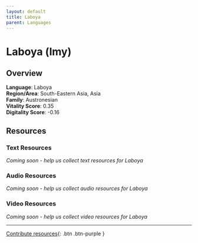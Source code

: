 ```yaml
---
layout: default
title: Laboya
parent: Languages
---
```


# Laboya (lmy)

## Overview

**Language**: Laboya  
**Region/Area**: South-Eastern Asia, Asia  
**Family**: Austronesian  
**Vitality Score**: 0.35  
**Digitality Score**: -0.16  

## Resources

### Text Resources
*Coming soon - help us collect text resources for Laboya*

### Audio Resources
*Coming soon - help us collect audio resources for Laboya*

### Video Resources
*Coming soon - help us collect video resources for Laboya*

---

[Contribute resources](https://fairtrain.github.io/){: .btn .btn-purple }
